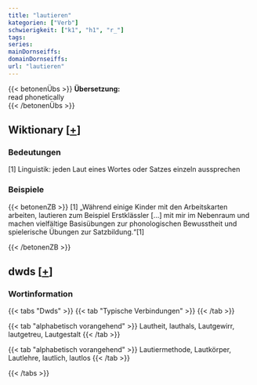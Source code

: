 ```yaml
---
title: "lautieren"
kategorien: ["Verb"]
schwierigkeit: ["k1", "h1", "r_"]
tags:
series:
mainDornseiffs:
domainDornseiffs:
url: "lautieren"
---
```


{{< betonenÜbs >}}
**Übersetzung:**  
read  phonetically  
{{< /betonenÜbs >}}

## Wiktionary [[+](https://de.wiktionary.org/wiki/lautieren)]

### Bedeutungen
[1] Linguistik: jeden Laut eines Wortes oder Satzes einzeln aussprechen  

### Beispiele
{{< betonenZB >}}
[1] „Während einige Kinder mit den Arbeitskarten arbeiten, lautieren zum Beispiel Erstklässler […] mit mir im Nebenraum und machen vielfältige Basisübungen zur phonologischen Bewusstheit und spielerische Übungen zur Satzbildung.“[1]  

{{< /betonenZB >}}


## dwds [[+](https://www.dwds.de/wb/lautieren)]

### Wortinformation
{{< tabs "Dwds" >}}
{{< tab "Typische Verbindungen" >}}
{{< /tab >}}

{{< tab "alphabetisch vorangehend" >}}
Lautheit, lauthals, Lautgewirr, lautgetreu, Lautgestalt
{{< /tab >}}

{{< tab "alphabetisch vorangehend" >}}
Lautiermethode, Lautkörper, Lautlehre, lautlich, lautlos
{{< /tab >}}

{{< /tabs >}}

